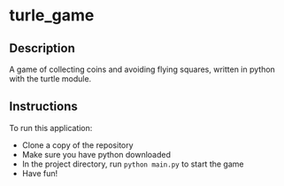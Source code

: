 # turle_game
## Description

A game of collecting coins and avoiding flying squares, written in python with the turtle module.

## Instructions

To run this application:

* Clone a copy of the repository
* Make sure you have python downloaded
* In the project directory, run `python main.py` to start the game
* Have fun!
